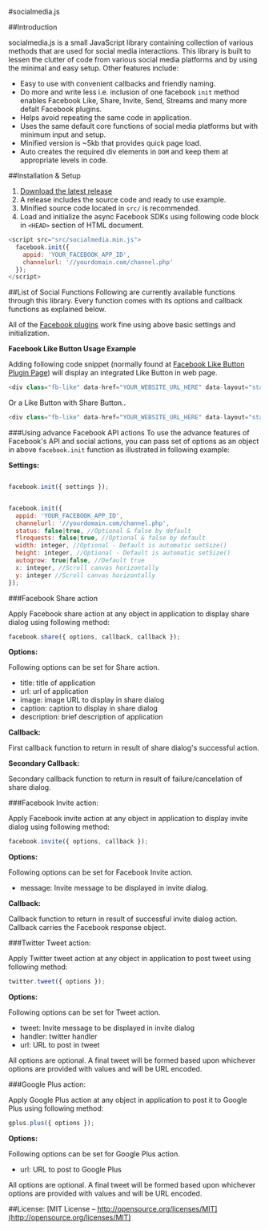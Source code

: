 #socialmedia.js

##Introduction

socialmedia.js is a small JavaScript library containing collection of various methods that are used for social media interactions. This library is built to lessen the clutter of code from various social media platforms and by using the minimal and easy setup. Other features include:

+ Easy to use with convenient callbacks and friendly naming.
+ Do more and write less i.e. inclusion of one facebook `init` method enables Facebook Like, Share, Invite, Send, Streams and many more defalt Facebook plugins.
+ Helps avoid repeating the same code in application.
+ Uses the same default core functions of social media platforms but with minimum input and setup.
+ Minified version is ~5kb that provides quick page load.
+ Auto creates the required div elements in `DOM` and keep them at appropriate levels in code.

##Installation &amp; Setup

1. [Download the latest release](https://github.com/jabranr/socialmedia.js/releases/)
2. A release includes the source code and ready to use example.
3. Minified source code located in `src/` is recommended.
4. Load and initialize the async Facebook SDKs using following code block in `<HEAD>` section of HTML document.

``` javascript
<script src="src/socialmedia.min.js">
  facebook.init({
    appid: 'YOUR_FACEBOOK_APP_ID',
    channelurl: '//yourdomain.com/channel.php'
  });
</script>
```
##List of Social Functions
Following are currently available functions through this library. Every function comes with its options and callback functions as explained below.

All of the [Facebook plugins](https://developers.facebook.com/docs/plugins/) work fine using above basic settings and initialization.

**Facebook Like Button Usage Example**

Adding following code snippet (normally found at [Facebook Like Button Plugin Page](https://developers.facebook.com/docs/plugins/like-button/)) will display an integrated Like Button in web page.

``` javascript
<div class="fb-like" data-href="YOUR_WEBSITE_URL_HERE" data-layout="standard" data-action="like" data-show-faces="false" data-share="false"></div>
```
Or a Like Button with Share Button..

``` javascript
<div class="fb-like" data-href="YOUR_WEBSITE_URL_HERE" data-layout="standard" data-action="like" data-show-faces="true" data-share="true"></div>
```


###Using advance Facebook API actions
To use the advance features of Facebook's API and social actions, you can pass set of options as an object in above `facebook.init` function as illustrated in following example:

**Settings:**

``` javascript

facebook.init({ settings });


facebook.init({
  appid: 'YOUR_FACEBOOK_APP_ID',
  channelurl: '//yourdomain.com/channel.php',
  status: false|true, //Optional & false by default
  flrequests: false|true, //Optional & false by default
  width: integer, //Optional - Default is automatic setSize()
  height: integer, //Optional - Default is automatic setSize()
  autogrow: true|false, //Default true
  x: integer, //Scroll canvas horizontally
  y: integer //Scroll canvas horizontally
});

```

###Facebook Share action

Apply Facebook share action at any object in application to display share dialog using following method:

``` javascript
facebook.share({ options, callback, callback });
```

**Options:**

Following options can be set for Share action.

+ title: title of application
+ url: url of application
+ image: image URL to display in share dialog
+ caption: caption to display in share dialog
+ description: brief description of application

**Callback:**

First callback function to return in result of share dialog's successful action.

**Secondary Callback:**

Secondary callback function to return in result of failure/cancelation of share dialog.

###Facebook Invite action:

Apply Facebook invite action at any object in application to display invite dialog using following method:
``` javascript
facebook.invite({ options, callback });
```

**Options:**

Following options can be set for Facebook Invite action.

+ message: Invite message to be displayed in invite dialog.

**Callback:**

Callback function to return in result of successful invite dialog action. Callback carries the Facebook response object.

###Twitter Tweet action:

Apply Twitter tweet action at any object in application to post tweet using following method:

``` javascript
twitter.tweet({ options });
```
**Options:**

Following options can be set for Tweet action.

+ tweet: Invite message to be displayed in invite dialog
+ handler: twitter handler
+ url: URL to post in tweet

All options are optional. A final tweet will be formed based upon whichever options are provided with values and will be URL encoded.

###Google Plus action:

Apply Google Plus action at any object in application to post it to Google Plus using following method:

``` javascript
gplus.plus({ options });
```

**Options:**

Following options can be set for Google Plus action.

+ url: URL to post to Google Plus

All options are optional. A final tweet will be formed based upon whichever options are provided with values and will be URL encoded.

##License:
[MIT License – http://opensource.org/licenses/MIT](http://opensource.org/licenses/MIT)
